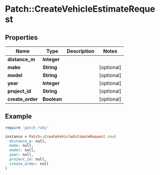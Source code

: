 # Patch::CreateVehicleEstimateRequest

## Properties

| Name | Type | Description | Notes |
| ---- | ---- | ----------- | ----- |
| **distance_m** | **Integer** |  |  |
| **make** | **String** |  | [optional] |
| **model** | **String** |  | [optional] |
| **year** | **Integer** |  | [optional] |
| **project_id** | **String** |  | [optional] |
| **create_order** | **Boolean** |  | [optional] |

## Example

```ruby
require 'patch_ruby'

instance = Patch::CreateVehicleEstimateRequest.new(
  distance_m: null,
  make: null,
  model: null,
  year: null,
  project_id: null,
  create_order: null
)
```

